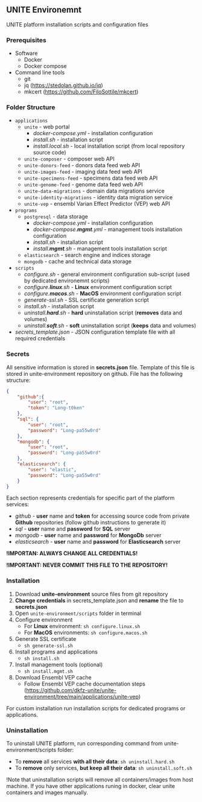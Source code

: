 ## UNITE Environemnt

UNITE platform installation scripts and configuration files

### Prerequisites
- Software
  - Docker
  - Docker compose
- Command line tools
  - git
  - jq (https://stedolan.github.io/jq)
  - mkcert (https://github.com/FiloSottile/mkcert)
  
### Folder Structure
- `applications`
  - `unite` - web portal
    - _docker-compose.yml_ - installation configuration
    - _install.sh_ - installation script
    - _install.local.sh_ - local installation script (from local repository source code)
  - `unite-composer` - composer web API
  - `unite-donors-feed` - donors data feed web API
  - `unite-images-feed` - imaging data feed web API
  - `unite-specimens-feed` - specimens data feed web API
  - `unite-genome-feed` - genome data feed web API
  - `unite-data-migrations` - domain data migrations service
  - `unite-identity-migrations` - identity data migration service
  - `unite-vep` - ensembl Varian Effect Predictor (VEP) web API
- `programs`
  - `postgresql` - data storage
    - _docker-compose.yml_ - installation configuration
    - _docker-compose.**mgmt**.yml_ - management tools installation configuration
    - _install.sh_ - installation script
    - _install.**mgmt**.sh_ - management tools installation script
  - `elasticsearch` - search engine and indices storage
  - `mongodb` - cache and technical data storage
- `scripts`
  - _configure.sh_ - general environment configuration sub-script (used by dedicated environemnt scripts)
  - _configure.**linux**.sh_ - **Linux** environment configuration script
  - _configure.**macos**.sh_ - **MacOS** environment configuration script
  - _generate-ssl.sh_ - SSL certificate generation script
  - _install.sh_ - installation script
  - _uninstall.**hard**.sh_ - **hard** uninstallation script (**removes** data and volumes)
  - _uninstall.**soft**.sh_ - **soft** uninstallation script (**keeps** data and volumes)
- _secrets_template.json_ - JSON configuration template file with all required credentials

### Secrets
All sensitive information is stored in **secrets.json** file. Template of this file is stored in unite-environment repository on github. File has the following structure:
```json
{
    "github":{
        "user": "root",
        "token": "Long-t0ken"
    },
    "sql": {
        "user": "root",
        "password": "Long-pa55w0rd"
    },
    "mongodb": {
        "user": "root",
        "password": "Long-pa55w0rd"
    },
    "elasticsearch": {
        "user": "elastic",
        "password": "Long-pa55w0rd"
    }
}
```
Each section represents credentials for specific part of the platform services:
- _github_ - **user** name and **token** for accessing source code from private **Github** repositories (follow github instructions to generate it)
- _sql_ - **user** name and **password** for **SQL** server
- _mongodb_ - **user** name and **password** for **MongoDb** server
- _elasticsearch_ - **user** name and **password** for **Elasticsearch** server

**!IMPORTAN: ALWAYS CHANGE ALL CREDENTIALS!**

**!IMPORTANT: NEVER COMMIT THIS FILE TO THE REPOSITORY!**

### Installation
1. Download **unite-environment** source files from git repository
1. **Change credentials** in secrets_template.json and **rename** the file to **secrets.json**
1. Open `unite-environment/scripts` folder in terminal
1. Configure environment
   - For **Linux** environment: `sh configure.linux.sh`
   - For **MacOS** environments: `sh configure.macos.sh`
1. Generate SSL certificate
   - `sh generate-ssl.sh`
1. Install programs and applications
   - `sh install.sh`
1. Install management tools (optional)
   - `sh install.mgmt.sh`
1. Download Ensembl VEP cache
   - Follow Ensembl VEP cache documentation steps (https://github.com/dkfz-unite/unite-environment/tree/main/applications/unite-vep)

For custom installation run installation scripts for dedicated programs or applications.

### Uninstallation
To uninstall UNITE platform, run corresponding command from unite-environment/scripts folder:
- To **remove** all services **with all their data**: `sh uninstall.hard.sh`
- To **remove** only services, **but keep all their data**: `sh uninstall.soft.sh`

!Note that uninstallation scripts will remove all containers/images from host machine. If you have other applications runing in docker, clear unite containers and images manually.
